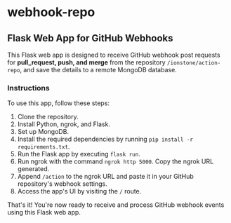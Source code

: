 # webhook-repo
## Flask Web App for GitHub Webhooks

This Flask web app is designed to receive GitHub webhook post requests for **pull_request, push, and merge** from the repository `/ionstone/action-repo`, and save the details to a remote MongoDB database.

### Instructions

To use this app, follow these steps:

1. Clone the repository.
2. Install Python, ngrok, and Flask.
3. Set up MongoDB.
4. Install the required dependencies by running `pip install -r requirements.txt`.
5. Run the Flask app by executing `flask run`.
6. Run ngrok with the command `ngrok http 5000`. Copy the ngrok URL generated.
7. Append `/action` to the ngrok URL and paste it in your GitHub repository's webhook settings.
8. Access the app's UI by visiting the `/` route.

That's it! You're now ready to receive and process GitHub webhook events using this Flask web app.
